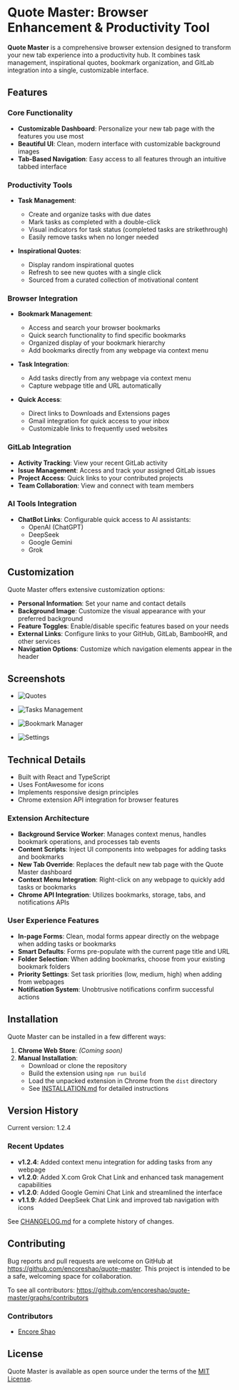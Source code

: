 # Quote Master: Browser Enhancement & Productivity Tool

**Quote Master** is a comprehensive browser extension designed to transform your new tab experience into a productivity hub. It combines task management, inspirational quotes, bookmark organization, and GitLab integration into a single, customizable interface.

## Features

### Core Functionality

- **Customizable Dashboard**: Personalize your new tab page with the features you use most
- **Beautiful UI**: Clean, modern interface with customizable background images
- **Tab-Based Navigation**: Easy access to all features through an intuitive tabbed interface

### Productivity Tools

- **Task Management**:

  - Create and organize tasks with due dates
  - Mark tasks as completed with a double-click
  - Visual indicators for task status (completed tasks are strikethrough)
  - Easily remove tasks when no longer needed

- **Inspirational Quotes**:
  - Display random inspirational quotes
  - Refresh to see new quotes with a single click
  - Sourced from a curated collection of motivational content

### Browser Integration

- **Bookmark Management**:

  - Access and search your browser bookmarks
  - Quick search functionality to find specific bookmarks
  - Organized display of your bookmark hierarchy
  - Add bookmarks directly from any webpage via context menu

- **Task Integration**:

  - Add tasks directly from any webpage via context menu
  - Capture webpage title and URL automatically

- **Quick Access**:
  - Direct links to Downloads and Extensions pages
  - Gmail integration for quick access to your inbox
  - Customizable links to frequently used websites

### GitLab Integration

- **Activity Tracking**: View your recent GitLab activity
- **Issue Management**: Access and track your assigned GitLab issues
- **Project Access**: Quick links to your contributed projects
- **Team Collaboration**: View and connect with team members

### AI Tools Integration

- **ChatBot Links**: Configurable quick access to AI assistants:
  - OpenAI (ChatGPT)
  - DeepSeek
  - Google Gemini
  - Grok

## Customization

Quote Master offers extensive customization options:

- **Personal Information**: Set your name and contact details
- **Background Image**: Customize the visual appearance with your preferred background
- **Feature Toggles**: Enable/disable specific features based on your needs
- **External Links**: Configure links to your GitHub, GitLab, BambooHR, and other services
- **Navigation Options**: Customize which navigation elements appear in the header

## Screenshots

- ![Quotes](https://raw.githubusercontent.com/encoreshao/quote-master/main/src/assets/images/quotes.png)

- ![Tasks Management](https://raw.githubusercontent.com/encoreshao/quote-master/main/src/assets/images/tasks-management.png)

- ![Bookmark Manager](https://raw.githubusercontent.com/encoreshao/quote-master/main/src/assets/images/bookmark-manager.png)

- ![Settings](https://raw.githubusercontent.com/encoreshao/quote-master/main/src/assets/images/settings.png)

## Technical Details

- Built with React and TypeScript
- Uses FontAwesome for icons
- Implements responsive design principles
- Chrome extension API integration for browser features

### Extension Architecture

- **Background Service Worker**: Manages context menus, handles bookmark operations, and processes tab events
- **Content Scripts**: Inject UI components into webpages for adding tasks and bookmarks
- **New Tab Override**: Replaces the default new tab page with the Quote Master dashboard
- **Context Menu Integration**: Right-click on any webpage to quickly add tasks or bookmarks
- **Chrome API Integration**: Utilizes bookmarks, storage, tabs, and notifications APIs

### User Experience Features

- **In-page Forms**: Clean, modal forms appear directly on the webpage when adding tasks or bookmarks
- **Smart Defaults**: Forms pre-populate with the current page title and URL
- **Folder Selection**: When adding bookmarks, choose from your existing bookmark folders
- **Priority Settings**: Set task priorities (low, medium, high) when adding from webpages
- **Notification System**: Unobtrusive notifications confirm successful actions

## Installation

Quote Master can be installed in a few different ways:

1. **Chrome Web Store**: _(Coming soon)_
2. **Manual Installation**:
   - Download or clone the repository
   - Build the extension using `npm run build`
   - Load the unpacked extension in Chrome from the `dist` directory
   - See [INSTALLATION.md](INSTALLATION.md) for detailed instructions

## Version History

Current version: 1.2.4

### Recent Updates

- **v1.2.4**: Added context menu integration for adding tasks from any webpage
- **v1.2.0**: Added X.com Grok Chat Link and enhanced task management capabilities
- **v1.2.0**: Added Google Gemini Chat Link and streamlined the interface
- **v1.1.9**: Added DeepSeek Chat Link and improved tab navigation with icons

See [CHANGELOG.md](CHANGELOG.md) for a complete history of changes.

## Contributing

Bug reports and pull requests are welcome on GitHub at https://github.com/encoreshao/quote-master. This project is intended to be a safe, welcoming space for collaboration.

To see all contributors: https://github.com/encoreshao/quote-master/graphs/contributors

### Contributors

- [Encore Shao](https://github.com/encoreshao)

## License

Quote Master is available as open source under the terms of the [MIT License](https://opensource.org/licenses/MIT).
